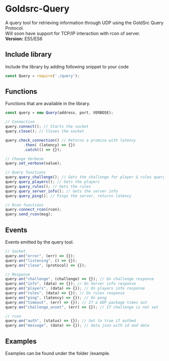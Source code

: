 # Goldsrc-Query
A query tool for retrieving information through UDP using the GoldSrc Query Protocol.
<br >
Will soon have support for TCP/IP interaction with rcon of server.
<br >
**Version:** ES5/ES6

## Include library
Include the library by adding following snippet to your code
```javascript
const Query = require('./query');
```

## Functions
Functions that are available in the library.
```javascript
const query = new Query(address, port, VERBOSE);

// Connection
query.connect(); // Starts the socket
query.close(); // Closes the socket

query.check_connection() // Returns a promise with latency
        .then( (latency) => {})
        .catch(() => {}); 

// Change Verbose
query.set_verbose(value);

// Query functions
query.query_challenge(); // Gets the challenge for player & rules query
query.query_players(); // Gets the players
query.query_rules(); // Gets the rules
query.query_server_info(); // Gets the server info
query.query_ping(); // Pings the server, returns latency

// Rcon functions
query.connect_rcon(rcon); 
query.send_rcon(msg);
```

## Events
Events emitted by the query tool.
```javascript
// Socket
query.on("error", (err) => {});
query.on("listening", () => {});
query.on("close", (protocol) => {});

// Response
query.on("challenge", (challenge) => {}); // On challenge response
query.on("info", (data) => {}); // On Server info response
query.on("players", (data) => {}); // On players info response
query.on("rules", (data) => {}); // On rules response
query.on("ping", (latency) => {}); // On pong
query.on("timeout", (err) => {}); // If a UDP package times out
query.on("challenge_unset", (err) => {}); // If challenge is not set

// rcon
query.on("auth", (status) => {}); // Set to true if authed
query.on("message", (data) => {}); // data json with id and data
```

## Examples
Examples can be found under the folder /example.